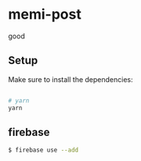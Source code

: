 # memi-post

good

## Setup

Make sure to install the dependencies:

```bash

# yarn
yarn
```

## firebase

```bash
$ firebase use --add
```
